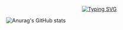 <p align="center">
  <a href="https://git.io/typing-svg"><img src="https://readme-typing-svg.demolab.com?font=Montserrat&weight=300&size=30&pause=1&color=E122F7&multiline=true&repeat=false&random=false&width=435&lines=I'm+just+a+kid%2C;but+don't+count+me+out+just+yet." alt="Typing SVG" /></a>
</p>

![Anurag's GitHub stats](https://github-readme-stats.vercel.app/api?username=thebadlorax&theme=radical)
